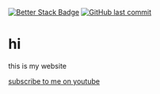 [![Better Stack Badge](https://uptime.betterstack.com/status-badges/v3/monitor/1g1u6.svg)](https://uptime.betterstack.com/?utm_source=status_badge) [![GitHub last commit](https://img.shields.io/github/last-commit/google/skia.svg?style=flat)](https://github.com/vingaming1113/vingaming1113.github.io/commits)
# hi
this is my website


[subscribe to me on youtube](youtube.html)
